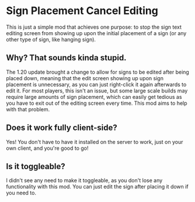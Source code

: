 # Sign Placement Cancel Editing
This is just a simple mod that achieves one purpose: to stop the sign text editing screen from showing up upon the initial placement of a sign (or any other type of sign, like hanging sign).

## Why? That sounds kinda stupid.
The 1.20 update brought a change to allow for signs to be edited after being placed down, meaning that the edit screen showing up upon sign placement is unnecessary, as you can just right-click it again afterwards to edit it. For most players, this isn't an issue, but some large scale builds may require large amounts of sign placement, which can easily get tedious as you have to exit out of the editing screen every time. This mod aims to help with that problem.

## Does it work fully client-side?
Yes! You don't have to have it installed on the server to work, just on your own client, and you're good to go!

## Is it toggleable?
I didn't see any need to make it toggleable, as you don't lose any functionality with this mod. You can just edit the sign after placing it down if you need to.